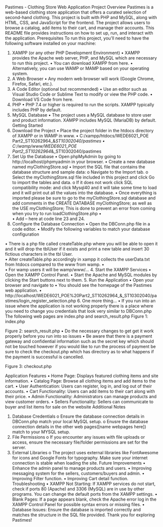 Pastimes - Clothing Store Web Application
Project Overview
Pastimes is a web-based clothing store application that offers a curated selection of second-hand clothing. This project is built with PHP and MySQL, along with HTML, CSS, and JavaScript for the frontend. The project allows users to browse a catalog, add items to their cart, and manage their accounts.
This README file provides instructions on how to set up, run, and interact with the application.
Prerequisites
To run this project, you'll need to have the following software installed on your machine:
1. XAMPP (or any other PHP Development Environment)
•	XAMPP provides the Apache web server, PHP, and MySQL which are necessary to run this project.
•	You can download XAMPP from here.
•	Alternatively, you can use WAMP or MAMP based on your operating system.
2. A Web Browser
•	Any modern web browser will work (Google Chrome, Firefox, Safari, etc.).
3. A Code Editor (optional but recommended)
•	Use an editor such as Visual Studio Code or Sublime Text to modify or view the PHP code.
•	Download VS Code from here.
4. PHP
•	PHP 7.4 or higher is required to run the scripts. XAMPP typically includes PHP by default.
5. MySQL Database
•	The project uses a MySQL database to store user and product information. XAMPP includes MySQL (MariaDB) by default.
Getting Started
1. Download the Project
•	Place the project folder in the htdocs directory of XAMPP or in WAMP in www.
•	C:/xampp/htdocs/WEDE6021_POE Part2_ST10262964_&_ST10302040/pastimes 
•	C:/wamp/www/WEDE6021_POE Part2_ST10262964_&_ST10302040/pastimes
2. Set Up the Database
•	Open phpMyAdmin by going to http://localhost/phpmyadmin in your browser.
•	Create a new database named myClothingStore.sql 
•	Import the SQL file that contains the database structure and sample data:
o	Navigate to the Import tab.
o	Select the myClothingStore.sql file included in this project and click Go to import the tables and data.
o	If it does not work click SQL compatibility mode: and click Mysql40 and it will take some time to load and it will print out all the values into the database.
•	Once everything is imported please be sure to go to the myClothingStore.sql database and add comments in the CREATE DATABASE myClothingStore; as well as the USE myClothingStore;
This is done to prevent an error from coming when you try to run loadClothingStore.php
•	 
•	Add – here at code line 23 and 24.
3. Configure the Database Connection
•	Open the DBConn.php file in a code editor.
•	Modify the following variables to match your database configuration
 
•	There is a php file called createTable.php where you will be able to open it and it will drop the tblUser if it exists and print a new table and insert 30 fictious characters in the tbl User.  
•	Alter createTable.php accordingly in xampp it collects the userData.txt from htdocs compared to the www from wamp.
•	 
•	For wamp users it will be wamp/www/… 
4. Start the XAMPP Services
•	Open the XAMPP Control Panel.
•	Start the Apache and MySQL modules by clicking the Start buttons next to them.
5. Run the Application
•	Open your browser and navigate to
•	You should see the homepage of the Pastimes web application.
•	http://localhost/WEDE6021_POE%20Part2_ST10262964_&_ST10302040/pastimes/login_register_selection.php 
6. One more thing…
•	If you run into an issue where the application is not working properly there is a place where you need to change you credentials that look very similar to DBConn.php
The following web pages are index.php and search_result.php 
Figure 1: index.php
 
Figure 2: search_result.php
•	Do the necessary changes to get get it work properly before you run into so issues
•	Be aware that there is a payment gateway and confidential information such as the secret key which should not be touched however if you would like to run the process of payment be sure to check the checkout.php which has directory as to what happens if the payment is successful is cancelled.
 
Figure 3: checkout.php

Application Features
•	Home Page: Displays featured clothing items and site information.
•	Catalog Page: Browse all clothing items and add items to the cart.
•	User Authentication: Users can register, log in, and log out of their accounts.
•	Cart Functionality: Users can add items to their cart along with their price.
•	Admin Functionality: Administrators can manage products and view customer orders.
•	Sellers Functionality: Sellers can communicate to buyer and list items for sale on the website
Additional Notes
1.	Database Credentials
o	Ensure the database connection details in DBConn.php match your local MySQL setup.
o	Enusre the database connection details in the other web pages([name webpages here]) match to your MYSQL setup.
2.	File Permissions
o	If you encounter any issues with file uploads or access, ensure the necessary file/folder permissions are set for the server.
3.	External Libraries
o	The project uses external libraries like FontAwesome for icons and Google Fonts for typography. Make sure your internet connection is stable when loading the site.
Future Improvements
•	Enhance the admin panel to manage products and users.
•	Improving messaging system for the sellers, customers/buyers and admin.
•	Improving Filter function.
•	Improving Cart detail function.
Troubleshooting
•	XAMPP Not Starting: If XAMPP services do not start, check if ports 80 (Apache) and 3306 (MySQL) are in use by other programs. You can change the default ports from the XAMPP settings.
•	Blank Pages: If a page appears blank, check the Apache error log in the XAMPP Control Panel for possible syntax errors or missing files.
•	Database Issues: Ensure the database is imported correctly and matches the structure in the SQL file provided.
Thank you for exploring Pastimes!
